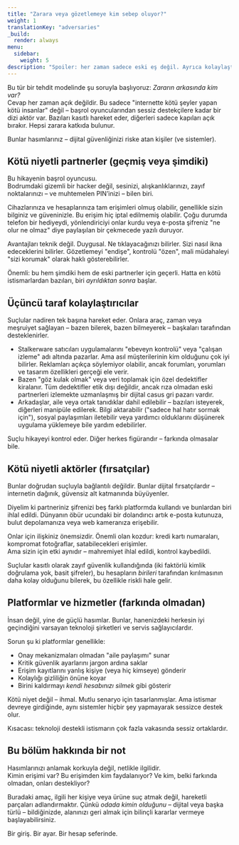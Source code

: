 ```yaml
---
title: "Zarara veya gözetlemeye kim sebep oluyor?"
weight: 1
translationKey: "adversaries"
_build:
  render: always
menu:
  sidebar:
    weight: 5
description: "Spoiler: her zaman sadece eski eş değil. Ayrıca kolaylaştırıcılar (uygulamalar, üçüncü taraflar) ve ele geçirilmiş verilerinizden faydalanan dijital fırsatçılar da var."
---
```


Bu tür bir tehdit modelinde şu soruyla başlıyoruz: *Zararın arkasında kim var?*  
Cevap her zaman açık değildir. Bu sadece "internette kötü şeyler yapan kötü insanlar" değil – başrol oyuncularından sessiz destekçilere kadar bir dizi aktör var. Bazıları kasıtlı hareket eder, diğerleri sadece kapıları açık bırakır. Hepsi zarara katkıda bulunur.

Bunlar hasımlarınız – dijital güvenliğinizi riske atan kişiler (ve sistemler).

## Kötü niyetli partnerler (geçmiş veya şimdiki)

Bu hikayenin başrol oyuncusu.  
Bodrumdaki gizemli bir hacker değil, sesinizi, alışkanlıklarınızı, zayıf noktalarınızı – ve muhtemelen PIN’inizi – bilen biri.

Cihazlarınıza ve hesaplarınıza tam erişimleri olmuş olabilir, genellikle sizin bilginiz ve güveninizle. Bu erişim hiç iptal edilmemiş olabilir. Çoğu durumda telefon bir hediyeydi, yönlendiriciyi onlar kurdu veya e-posta şifreniz "ne olur ne olmaz" diye paylaşılan bir çekmecede yazılı duruyor.

Avantajları teknik değil. Duygusal. Ne tıklayacağınızı bilirler. Sizi nasıl ikna edeceklerini bilirler. Gözetlemeyi "endişe", kontrolü "özen", mali müdahaleyi "sizi korumak" olarak haklı gösterebilirler.

Önemli: bu hem şimdiki hem de eski partnerler için geçerli. Hatta en kötü istismarlardan bazıları, biri *ayrıldıktan sonra* başlar.

## Üçüncü taraf kolaylaştırıcılar

Suçlular nadiren tek başına hareket eder. Onlara araç, zaman veya meşruiyet sağlayan – bazen bilerek, bazen bilmeyerek – başkaları tarafından desteklenirler.

* Stalkerware satıcıları uygulamalarını "ebeveyn kontrolü" veya "çalışan izleme" adı altında pazarlar. Ama asıl müşterilerinin kim olduğunu çok iyi bilirler. Reklamları açıkça söylemiyor olabilir, ancak forumları, yorumları ve tasarım özellikleri gerçeği ele verir.
* Bazen "göz kulak olmak" veya veri toplamak için özel dedektifler kiralanır. Tüm dedektifler etik dışı değildir, ancak rıza olmadan eski partnerleri izlemekte uzmanlaşmış bir dijital casus gri pazarı vardır.
* Arkadaşlar, aile veya ortak tanıdıklar dahil edilebilir – bazıları isteyerek, diğerleri manipüle edilerek. Bilgi aktarabilir ("sadece hal hatır sormak için"), sosyal paylaşımları iletebilir veya yardımcı olduklarını düşünerek uygulama yüklemeye bile yardım edebilirler.

Suçlu hikayeyi kontrol eder. Diğer herkes figürandır – farkında olmasalar bile.

## Kötü niyetli aktörler (fırsatçılar)

Bunlar doğrudan suçluyla bağlantılı değildir. Bunlar dijital fırsatçılardır – internetin dağınık, güvensiz alt katmanında büyüyenler.

Diyelim ki partneriniz şifrenizi beş farklı platformda kullandı ve bunlardan biri ihlal edildi. Dünyanın öbür ucundaki bir dolandırıcı artık e-posta kutunuza, bulut depolamanıza veya web kameranıza erişebilir.

Onlar için ilişkiniz önemsizdir. Önemli olan kozdur: kredi kartı numaraları, kompromat fotoğraflar, satabilecekleri erişimler.  
Ama sizin için etki aynıdır – mahremiyet ihlal edildi, kontrol kaybedildi.

Suçlular kasıtlı olarak zayıf güvenlik kullandığında (iki faktörlü kimlik doğrulama yok, basit şifreler), bu hesapların *birileri* tarafından kırılmasının daha kolay olduğunu bilerek, bu özellikle riskli hale gelir.

## Platformlar ve hizmetler (farkında olmadan)

İnsan değil, yine de güçlü hasımlar. Bunlar, hanenizdeki herkesin iyi geçindiğini varsayan teknoloji şirketleri ve servis sağlayıcılardır.

Sorun şu ki platformlar genellikle:

* Onay mekanizmaları olmadan "aile paylaşımı" sunar  
* Kritik güvenlik ayarlarını jargon ardına saklar  
* Erişim kayıtlarını yanlış kişiye (veya hiç kimseye) gönderir  
* Kolaylığı gizliliğin önüne koyar  
* Birini kaldırmayı *kendi hesabınızı silmek* gibi gösterir  

Kötü niyet değil – ihmal. Mutlu senaryo için tasarlanmışlar. Ama istismar devreye girdiğinde, aynı sistemler hiçbir şey yapmayarak sessizce destek olur.

Kısacası: teknoloji destekli istismarın çok fazla vakasında sessiz ortaklardır.

## Bu bölüm hakkında bir not

Hasımlarınızı anlamak korkuyla değil, netlikle ilgilidir.  
Kimin erişimi var? Bu erişimden kim faydalanıyor? Ve kim, belki farkında olmadan, onları destekliyor?

Buradaki amaç, ilgili her kişiye veya ürüne suç atmak değil, hareketli parçaları adlandırmaktır. Çünkü *odada kimin olduğunu* – dijital veya başka türlü – bildiğinizde, alanınızı geri almak için bilinçli kararlar vermeye başlayabilirsiniz.

Bir giriş. Bir ayar. Bir hesap seferinde.
